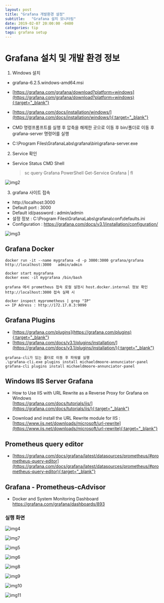 ```yaml
---
layout: post
title: "Grafana 개발환경 설정"
subtitle:   "Grafana 설치 모니터링"
date: 2019-02-07 20:00:00 -0400
categories: tip
tags: grafana setup
---
```



# Grafana 설치 및 개발 환경 정보
1. Windows 설치
- grafana-6.2.5.windows-amd64.msi
- [https://grafana.com/grafana/download?platform=windows](https://grafana.com/grafana/download?platform=windows){:target="_blank"}
- [https://grafana.com/docs/installation/windows/](https://grafana.com/docs/installation/windows/){:target="_blank"}

- CMD 명령프롬프트를 실행 후 압축을 해제한 곳으로 이동 후 bin/폴더로 이동 후 grafana-server 명령어를 실행
- C:\Program Files\GrafanaLabs\grafana\bin\grafana-server.exe

2. Service 확인
 - Service Status
 CMD Shell
   > sc query Grafana
 PowerShell 
   > Get-Service Grafana | fl

![img2](/assets/img/post/grafana/img02.PNG)

3. grafana 사이트 접속
- http://localhost:3000
- Default port : 3000
- Default id/password : admin/admin
- 설정 정보 : C:\Program Files\GrafanaLabs\grafana\conf\defaults.ini
- Configuration : https://grafana.com/docs/v3.1/installation/configuration/

![img3](/assets/img/post/grafana/img03.PNG)


## Grafana Docker
```
docker run -it --name mygrafana -d -p 3000:3000 grafana/grafana
http://localhost:3000	admin/admin

docker start mygrafana
docker exec -it mygrafana /bin/bash

grafana 에서 prometheus 접속 로컬 설정시 host.docker.internal 정보 확인
http://localhost:3000 접속 실패 시 

docker inspect myprometheus | grep "IP"
=> IP Adress : http://172.17.0.3:9090
```

## Grafana Plugins   
- [https://grafana.com/plugins](https://grafana.com/plugins){:target="_blank"}
- [https://grafana.com/docs/v3.1/plugins/installation/](https://grafana.com/docs/v3.1/plugins/installation/){:target="_blank"}
```
grafana-cli가 있는 폴더로 이동 후 파워쉘 실행
.\grafana-cli.exe plugins install michaeldmoore-annunciator-panel
grafana-cli plugins install michaeldmoore-annunciator-panel
```

## Windows IIS Server Grafana
- How to Use IIS with URL Rewrite as a Reverse Proxy for Grafana on Windows  
  [https://grafana.com/docs/tutorials/iis/](https://grafana.com/docs/tutorials/iis/){:target="_blank"}

- Download and install the URL Rewrite module for IIS : 
  [https://www.iis.net/downloads/microsoft/url-rewrite](https://www.iis.net/downloads/microsoft/url-rewrite){:target="_blank"}

## Prometheus query editor
- [https://grafana.com/docs/grafana/latest/datasources/prometheus/#prometheus-query-editor](https://grafana.com/docs/grafana/latest/datasources/prometheus/#prometheus-query-editor){:target="_blank"}

## Grafana - Prometheus-cAdvisor
- Docker and System Monitoring Dashboard
https://grafana.com/grafana/dashboards/893


### 실행 화면

![img4](/assets/img/post/grafana/img04.PNG)

![img7](/assets/img/post/grafana/img07.PNG)

![img5](/assets/img/post/grafana/img05.PNG)

![img6](/assets/img/post/grafana/img06.PNG)

![img8](/assets/img/post/grafana/img08.PNG)

![img9](/assets/img/post/grafana/img09.PNG)

![img10](/assets/img/post/grafana/img10.PNG)

![img11](/assets/img/post/grafana/img11.PNG)



